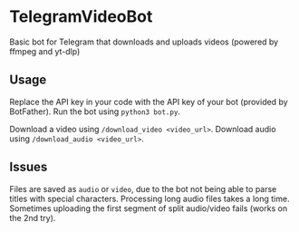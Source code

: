 # TelegramVideoBot
Basic bot for Telegram that downloads and uploads videos (powered by ffmpeg and yt-dlp)

## Usage
Replace the API key in your code with the API key of your bot (provided by BotFather).
Run the bot using `python3 bot.py`.

Download a video using `/download_video <video_url>`.
Download audio using `/download_audio <video_url>`.

## Issues
Files are saved as `audio` or `video`, due to the bot not being able to parse titles with special characters.
Processing long audio files takes a long time.
Sometimes uploading the first segment of split audio/video fails (works on the 2nd try).
